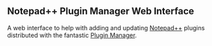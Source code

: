 Notepad++ Plugin Manager Web Interface
--------------------------------------

A web interface to help with adding and updating [Notepad++][npp] plugins distributed with the fantastic [Plugin Manager][pm].

[npp]: http://notepad-plus-plus.org/ 
[pm]:  http://www.brotherstone.co.uk/npp/pm/
